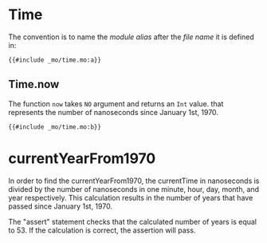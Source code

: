 # Time
The convention is to name the *module alias* after the *file name* it is defined in:

```motoko
{{#include _mo/time.mo:a}}
```

## Time.now
The function `now` takes `NO` argument and returns an `Int` value. that represents the number of nanoseconds since January 1st, 1970.  

```motoko
{{#include _mo/time.mo:b}}
```
# currentYearFrom1970
In order to find the currentYearFrom1970, the currentTime in nanoseconds is divided by the number of nanoseconds in one minute, hour, day, month, and year respectively. This calculation results in the number of years that have passed since January 1st, 1970.

The "assert" statement checks that the calculated number of years is equal to 53. If the calculation is correct, the assertion will pass.
